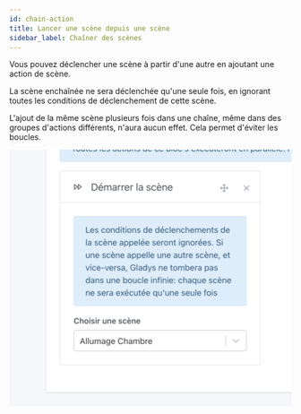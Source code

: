 ```yaml
---
id: chain-action
title: Lancer une scène depuis une scène
sidebar_label: Chaîner des scènes
---
```


Vous pouvez déclencher une scène à partir d'une autre en ajoutant une action de scène.

La scène enchaînée ne sera déclenchée qu'une seule fois, en ignorant toutes les conditions de déclenchement de cette scène.

L'ajout de la même scène plusieurs fois dans une chaîne, même dans des groupes d'actions différents, n'aura aucun effet. Cela permet d'éviter les boucles.

![Get last scene state](../../../../../static/img/docs/fr/scenes/chain/chain.png)
